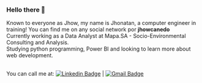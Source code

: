 ### Hello there 👋

Known to everyone as Jhow, my name is Jhonatan, a computer engineer in training! You can find me on any social network por **jhowcanedo**
<br/>Currently working as a Data Analyst at Mapa.SA - Socio-Environmental Consulting and Analysis.
<br/>Studying python programming, Power BI and looking to learn more about web development.


 <br/>You can call me at: [![Linkedin Badge](https://img.shields.io/badge/-jhowcanedo-blue?style=flat-square&logo=Linkedin&logoColor=white&link=https://www.linkedin.com/in/jhowcanedo)](https://www.linkedin.com/in/jhowcanedo) 
|
[![Gmail Badge](https://img.shields.io/badge/-jhowcanedo@gmail.com-c14438?style=flat-square&logo=Gmail&logoColor=white&link=mailto:jhowcanedo@gmail.com)](mailto:jhowcanedo@gmail.com)
